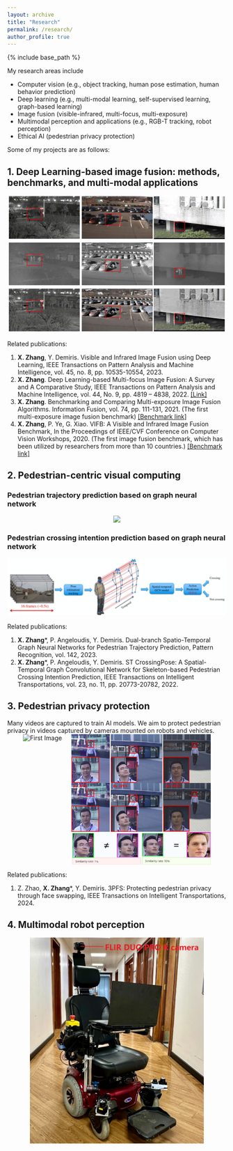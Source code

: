 ```yaml
---
layout: archive
title: "Research"
permalink: /research/
author_profile: true
---
```

{% include base_path %}

My research areas include
   
- Computer vision (e.g., object tracking, human pose estimation, human behavior prediction)   
- Deep learning (e.g., multi-modal learning, self-supervised learning, graph-based learning)  
- Image fusion (visible-infrared, multi-focus, multi-exposure)  
- Multimodal perception and applications (e.g., RGB-T tracking, robot perception)  
- Ethical AI (pedestrian privacy protection)   

Some of my projects are as follows:

<h2>1. Deep Learning-based image fusion: methods, benchmarks, and multi-modal applications</h2>
<p align="center"> 
  <img width="500" src="/images/research/vif.png" />
</p>

Related publications:  
1. **X. Zhang**, Y. Demiris. Visible and Infrared Image Fusion using Deep Learning, IEEE Transactions on Pattern Analysis and Machine Intelligence, vol. 45, no. 8, pp. 10535-10554, 2023.  
2. **X. Zhang**. Deep Learning-based Multi-focus Image Fusion: A Survey and A Comparative Study, IEEE Transactions on Pattern Analysis and Machine Intelligence, vol. 44, No. 9, pp. 4819 – 4838, 2022. [[Link]](https://github.com/xingchenzhang/MFIFB)  
3. **X. Zhang**. Benchmarking and Comparing Multi-exposure Image Fusion Algorithms. Information Fusion, vol. 74, pp. 111-131, 2021. (The first multi-exposure image fusion benchmark) [[Benchmark link]](https://github.com/xingchenzhang/MEFB)  
4. **X. Zhang**, P. Ye, G. Xiao. VIFB: A Visible and Infrared Image Fusion Benchmark, In the Proceedings of IEEE/CVF Conference on Computer Vision Workshops, 2020. (The first image fusion benchmark, which has been utilized by researchers from more than 10 countries.) [[Benchmark link]](https://github.com/xingchenzhang/VIFB)

<h2>2. Pedestrian-centric visual computing</h2>
<h3>Pedestrian trajectory prediction based on graph neural network</h3>
<p align="center"> 
  <img width="400" src="/images/research/Demo Social TAG.gif" />
</p>

<h3>Pedestrian crossing intention prediction based on graph neural network</h3>
<p align="center"> 
  <img width="600" src="/images/research/crossingpose.png" />
</p>

Related publications:  
1. **X. Zhang***, P. Angeloudis, Y. Demiris. Dual-branch Spatio-Temporal Graph Neural Networks for Pedestrian Trajectory Prediction, Pattern Recognition, vol. 142, 2023.
2. **X. Zhang***, P. Angeloudis, Y. Demiris. ST CrossingPose: A Spatial-Temporal Graph Convolutional Network for Skeleton-based Pedestrian Crossing Intention Prediction, IEEE Transactions on Intelligent Transportations, vol. 23, no. 11, pp. 20773-20782, 2022.
 

<h2>3. Pedestrian privacy protection</h2>
Many videos are captured to train AI models. We aim to protect pedestrian privacy in videos captured by cameras mounted on robots and vehicles. 

<!-- <img align="center" width="600" src="/images/word cloud.png" />  -->

<!-- 
<p align="center"> 
  <img width="600" src="/images/research/3PFS.png" />
</p>
-->

<div style="display: flex; justify-content: center; align-items: center;">
  <img src="/images/research/3PFS.png" alt="First Image" style="height: 300px; width: auto; margin-right: 20px;">
  <img src="/images/research/3PFS2.png" alt="Second Image" style="height: 300px; width: auto;">
</div>

Related publications:  
1. Z. Zhao, **X. Zhang***, Y. Demiris. 3PFS: Protecting pedestrian privacy through face swapping, IEEE Transactions on Intelligent Transportations, 2024.

<h2>4. Multimodal robot perception</h2>
<p align="center"> 
  <img width="400" src="/images/research/arta-wheelchair.jpg" />
</p>
